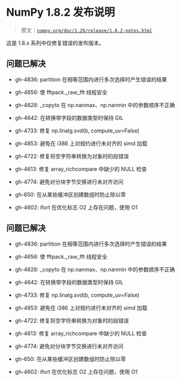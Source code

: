 # NumPy 1.8.2 发布说明

> 原文：[`numpy.org/doc/1.26/release/1.8.2-notes.html`](https://numpy.org/doc/1.26/release/1.8.2-notes.html)

这是 1.8.x 系列中仅修复错误的发布版本。

## 问题已解决

+   gh-4836: partition 在相等范围内进行多次选择时产生错误的结果

+   gh-4656: 使 fftpack._raw_fft 线程安全

+   gh-4628: _copyto 在 np.nanmax、np.nanmin 中的参数顺序不正确

+   gh-4642: 在转换带字段的数据类型时保持 GIL

+   gh-4733: 修复 np.linalg.svd(b, compute_uv=False)

+   gh-4853: 避免在 i386 上对规约进行未对齐的 simd 加载

+   gh-4722: 修复将空字符串转换为对象时的段错误

+   gh-4613: 修复 array_richcompare 中缺少的 NULL 检查

+   gh-4774: 避免对分块字节交换进行未对齐访问

+   gh-650: 在从某些缓冲区创建数组时防止除以零

+   gh-4602: ifort 在优化标志 O2 上存在问题，使用 O1

## 问题已解决

+   gh-4836: partition 在相等范围内进行多次选择时产生错误的结果

+   gh-4656: 使 fftpack._raw_fft 线程安全

+   gh-4628: _copyto 在 np.nanmax、np.nanmin 中的参数顺序不正确

+   gh-4642: 在转换带字段的数据类型时保持 GIL

+   gh-4733: 修复 np.linalg.svd(b, compute_uv=False)

+   gh-4853: 避免在 i386 上对规约进行未对齐的 simd 加载

+   gh-4722: 修复将空字符串转换为对象时的段错误

+   gh-4613: 修复 array_richcompare 中缺少的 NULL 检查

+   gh-4774: 避免对分块字节交换进行未对齐访问

+   gh-650: 在从某些缓冲区创建数组时防止除以零

+   gh-4602: ifort 在优化标志 O2 上存在问题，使用 O1
